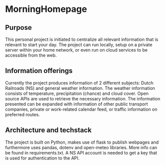 # MorningHomepage

## Purpose
This personal project is initiated to centralize all relevant information that is relevant to start your day.
The project can run locally, setup on a private server within your home network, or even run on cloud services to be
accessible from the web.

## Information offerings
Currently the project produces information of 2 different subjects: Dutch Railroads (NS) and general weather information.
The weather information consists of temperature, precipitation (chance) and cloud cover. Open source APIs are used to 
retrieve the necessary information. 
The information presented can be expanded with information of other public transport companies, private or work-related 
calendar feed, or traffic information on preferred routes.

## Architecture and techstack
The project is built on Python, makes use of flask to publish webpages and furthermore uses pandas, dotenv and open-meteo
libraries. More info can be found in requirements.txt. A NS API account is needed to get a key that is used for
authentication to the API.
